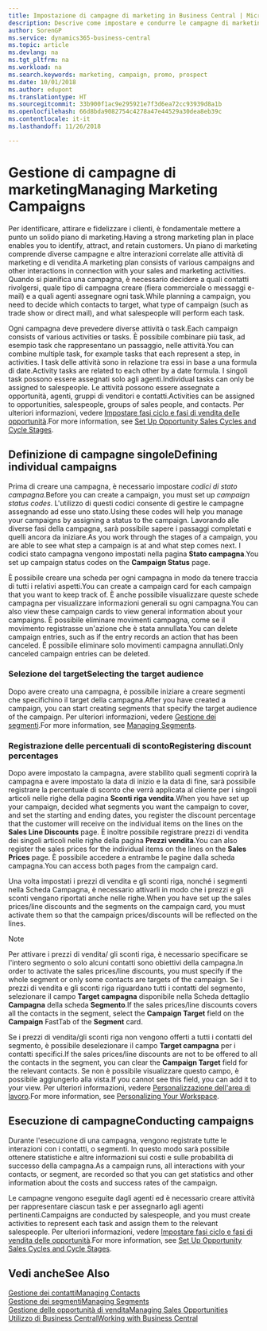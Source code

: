 ```yaml
---
title: Impostazione di campagne di marketing in Business Central | Microsoft Docs
description: Descrive come impostare e condurre le campagne di marketing in Business Central per identificare e coinvolgere prospect e fidelizzare i clienti.
author: SorenGP
ms.service: dynamics365-business-central
ms.topic: article
ms.devlang: na
ms.tgt_pltfrm: na
ms.workload: na
ms.search.keywords: marketing, campaign, promo, prospect
ms.date: 10/01/2018
ms.author: edupont
ms.translationtype: HT
ms.sourcegitcommit: 33b900f1ac9e295921e7f3d6ea72cc93939d8a1b
ms.openlocfilehash: 66d8bda9082754c4278a47e44529a30dea8eb39c
ms.contentlocale: it-it
ms.lasthandoff: 11/26/2018

---
```

# <a name="managing-marketing-campaigns"></a><span data-ttu-id="40b56-103">Gestione di campagne di marketing</span><span class="sxs-lookup"><span data-stu-id="40b56-103">Managing Marketing Campaigns</span></span>
<span data-ttu-id="40b56-104">Per identificare, attirare e fidelizzare i clienti, è fondamentale mettere a punto un solido piano di marketing.</span><span class="sxs-lookup"><span data-stu-id="40b56-104">Having a strong marketing plan in place enables you to identify, attract, and retain customers.</span></span> <span data-ttu-id="40b56-105">Un piano di marketing comprende diverse campagne e altre interazioni correlate alle attività di marketing e di vendita.</span><span class="sxs-lookup"><span data-stu-id="40b56-105">A marketing plan consists of various campaigns and other interactions in connection with your sales and marketing activities.</span></span> <span data-ttu-id="40b56-106">Quando si pianifica una campagna, è necessario decidere a quali contatti rivolgersi, quale tipo di campagna creare (fiera commerciale o messaggi e-mail) e a quali agenti assegnare ogni task.</span><span class="sxs-lookup"><span data-stu-id="40b56-106">While planning a campaign, you need to decide which contacts to target, what type of campaign (such as trade show or direct mail), and what salespeople will perform each task.</span></span>

<span data-ttu-id="40b56-107">Ogni campagna deve prevedere diverse attività o task.</span><span class="sxs-lookup"><span data-stu-id="40b56-107">Each campaign consists of various activities or tasks.</span></span> <span data-ttu-id="40b56-108">È possibile combinare più task, ad esempio task che rappresentano un passaggio, nelle attività.</span><span class="sxs-lookup"><span data-stu-id="40b56-108">You can combine multiple task, for example tasks that each represent a step, in activities.</span></span> <span data-ttu-id="40b56-109">I task delle attività sono in relazione tra essi in base a una formula di date.</span><span class="sxs-lookup"><span data-stu-id="40b56-109">Activity tasks are related to each other by a date formula.</span></span> <span data-ttu-id="40b56-110">I singoli task possono essere assegnati solo agli agenti.</span><span class="sxs-lookup"><span data-stu-id="40b56-110">Individual tasks can only be assigned to salespeople.</span></span> <span data-ttu-id="40b56-111">Le attività possono essere assegnate a opportunità, agenti, gruppi di venditori e contatti.</span><span class="sxs-lookup"><span data-stu-id="40b56-111">Activities can be assigned to opportunities, salespeople, groups of sales people, and contacts.</span></span> <span data-ttu-id="40b56-112">Per ulteriori informazioni, vedere [Impostare fasi ciclo e fasi di vendita delle opportunità](marketing-how-setup-opportunity-sales-cycles-stages.md).</span><span class="sxs-lookup"><span data-stu-id="40b56-112">For more information, see [Set Up Opportunity Sales Cycles and Cycle Stages](marketing-how-setup-opportunity-sales-cycles-stages.md).</span></span>

## <a name="defining-individual-campaigns"></a><span data-ttu-id="40b56-113">Definizione di campagne singole</span><span class="sxs-lookup"><span data-stu-id="40b56-113">Defining individual campaigns</span></span>
<span data-ttu-id="40b56-114">Prima di creare una campagna, è necessario impostare *codici di stato campagna*.</span><span class="sxs-lookup"><span data-stu-id="40b56-114">Before you can create a campaign, you must set up *campaign status codes*.</span></span> <span data-ttu-id="40b56-115">L'utilizzo di questi codici consente di gestire le campagne assegnando ad esse uno stato.</span><span class="sxs-lookup"><span data-stu-id="40b56-115">Using these codes will help you manage your campaigns by assigning a status to the campaign.</span></span> <span data-ttu-id="40b56-116">Lavorando alle diverse fasi della campagna, sarà possibile sapere i passaggi completati e quelli ancora da iniziare.</span><span class="sxs-lookup"><span data-stu-id="40b56-116">As you work through the stages of a campaign, you are able to see what step a campaign is at and what step comes next.</span></span> <span data-ttu-id="40b56-117">I codici stato campagna vengono impostati nella pagina **Stato campagna**.</span><span class="sxs-lookup"><span data-stu-id="40b56-117">You set up campaign status codes on the **Campaign Status** page.</span></span>

<span data-ttu-id="40b56-118">È possibile creare una scheda per ogni campagna in modo da tenere traccia di tutti i relativi aspetti.</span><span class="sxs-lookup"><span data-stu-id="40b56-118">You can create a campaign card for each campaign that you want to keep track of.</span></span> <span data-ttu-id="40b56-119">È anche possibile visualizzare queste schede campagna per visualizzare informazioni generali su ogni campagna.</span><span class="sxs-lookup"><span data-stu-id="40b56-119">You can also view these campaign cards to view general information about your campaigns.</span></span>
<span data-ttu-id="40b56-120">È possibile eliminare movimenti campagna, come se il movimento registrasse un'azione che è stata annullata.</span><span class="sxs-lookup"><span data-stu-id="40b56-120">You can delete campaign entries, such as if the entry records an action that has been canceled.</span></span> <span data-ttu-id="40b56-121">È possibile eliminare solo movimenti campagna annullati.</span><span class="sxs-lookup"><span data-stu-id="40b56-121">Only canceled campaign entries can be deleted.</span></span>

### <a name="selecting-the-target-audience"></a><span data-ttu-id="40b56-122">Selezione del target</span><span class="sxs-lookup"><span data-stu-id="40b56-122">Selecting the target audience</span></span>
<span data-ttu-id="40b56-123">Dopo avere creato una campagna, è possibile iniziare a creare segmenti che specifichino il target della campagna.</span><span class="sxs-lookup"><span data-stu-id="40b56-123">After you have created a campaign, you can start creating segments that specify the target audience of the campaign.</span></span> <span data-ttu-id="40b56-124">Per ulteriori informazioni, vedere [Gestione dei segmenti](marketing-segments.md).</span><span class="sxs-lookup"><span data-stu-id="40b56-124">For more information, see [Managing Segments](marketing-segments.md).</span></span>

### <a name="registering-discount-percentages"></a><span data-ttu-id="40b56-125">Registrazione delle percentuali di sconto</span><span class="sxs-lookup"><span data-stu-id="40b56-125">Registering discount percentages</span></span>
<span data-ttu-id="40b56-126">Dopo avere impostato la campagna, avere stabilito quali segmenti coprirà la campagna e avere impostato la data di inizio e la data di fine, sarà possibile registrare la percentuale di sconto che verrà applicata al cliente per i singoli articoli nelle righe della pagina **Sconti riga vendita**.</span><span class="sxs-lookup"><span data-stu-id="40b56-126">When you have set up your campaign, decided what segments you want the campaign to cover, and set the starting and ending dates, you register the discount percentage that the customer will receive on the individual items on the lines on the **Sales Line Discounts** page.</span></span> <span data-ttu-id="40b56-127">È inoltre possibile registrare prezzi di vendita dei singoli articoli nelle righe della pagina **Prezzi vendita**.</span><span class="sxs-lookup"><span data-stu-id="40b56-127">You can also register the sales prices for the individual items on the lines on the **Sales Prices** page.</span></span> <span data-ttu-id="40b56-128">È possibile accedere a entrambe le pagine dalla scheda campagna.</span><span class="sxs-lookup"><span data-stu-id="40b56-128">You can access both pages from the campaign card.</span></span>

 <span data-ttu-id="40b56-129">Una volta impostati i prezzi di vendita e gli sconti riga, nonché i segmenti nella Scheda Campagna, è necessario attivarli in modo che i prezzi e gli sconti vengano riportati anche nelle righe.</span><span class="sxs-lookup"><span data-stu-id="40b56-129">When you have set up the sales prices/line discounts and the segments on the campaign card, you must activate them so that the campaign prices/discounts will be reflected on the lines.</span></span>

> [!NOTE]  
>   <span data-ttu-id="40b56-130">Per attivare i prezzi di vendita/ gli sconti riga, è necessario specificare se l'intero segmento o solo alcuni contatti sono obiettivi della campagna.</span><span class="sxs-lookup"><span data-stu-id="40b56-130">In order to activate the sales prices/line discounts, you must specify if the whole segment or only some contacts are targets of the campaign.</span></span> <span data-ttu-id="40b56-131">Se i prezzi di vendita e gli sconti riga riguardano tutti i contatti del segmento, selezionare il campo **Target campagna** disponibile nella Scheda dettaglio **Campagna** della scheda **Segmento**.</span><span class="sxs-lookup"><span data-stu-id="40b56-131">If the sales prices/line discounts covers all the contacts in the segment, select the **Campaign Target** field on the **Campaign** FastTab of the **Segment** card.</span></span>

<span data-ttu-id="40b56-132">Se i prezzi di vendita/gli sconti riga non vengono offerti a tutti i contatti del segmento, è possibile deselezionare il campo **Target campagna** per i contatti specifici.</span><span class="sxs-lookup"><span data-stu-id="40b56-132">If the sales prices/line discounts are not to be offered to all the contacts in the segment, you can clear the **Campaign Target** field for the relevant contacts.</span></span> <span data-ttu-id="40b56-133">Se non è possibile visualizzare questo campo, è possibile aggiungerlo alla vista.</span><span class="sxs-lookup"><span data-stu-id="40b56-133">If you cannot see this field, you can add it to your view.</span></span> <span data-ttu-id="40b56-134">Per ulteriori informazioni, vedere [Personalizzazione dell'area di lavoro](ui-personalization-user.md).</span><span class="sxs-lookup"><span data-stu-id="40b56-134">For more information, see [Personalizing Your Workspace](ui-personalization-user.md).</span></span>

## <a name="conducting-campaigns"></a><span data-ttu-id="40b56-135">Esecuzione di campagne</span><span class="sxs-lookup"><span data-stu-id="40b56-135">Conducting campaigns</span></span>
<span data-ttu-id="40b56-136">Durante l'esecuzione di una campagna, vengono registrate tutte le interazioni con i contatti, o segmenti. In questo modo sarà possibile ottenere statistiche e altre informazioni sui costi e sulle probabilità di successo della campagna.</span><span class="sxs-lookup"><span data-stu-id="40b56-136">As a campaign runs, all interactions with your contacts, or segment, are recorded so that you can get statistics and other information about the costs and success rates of the campaign.</span></span>

<span data-ttu-id="40b56-137">Le campagne vengono eseguite dagli agenti ed è necessario creare attività per rappresentare ciascun task e per assegnarlo agli agenti pertinenti.</span><span class="sxs-lookup"><span data-stu-id="40b56-137">Campaigns are conducted by salespeople, and you must create activities to represent each task and assign them to the relevant salespeople.</span></span> <span data-ttu-id="40b56-138">Per ulteriori informazioni, vedere [Impostare fasi ciclo e fasi di vendita delle opportunità](marketing-how-setup-opportunity-sales-cycles-stages.md).</span><span class="sxs-lookup"><span data-stu-id="40b56-138">For more information, see [Set Up Opportunity Sales Cycles and Cycle Stages](marketing-how-setup-opportunity-sales-cycles-stages.md).</span></span>

## <a name="see-also"></a><span data-ttu-id="40b56-139">Vedi anche</span><span class="sxs-lookup"><span data-stu-id="40b56-139">See Also</span></span>
[<span data-ttu-id="40b56-140">Gestione dei contatti</span><span class="sxs-lookup"><span data-stu-id="40b56-140">Managing Contacts</span></span>](marketing-contacts.md)  
[<span data-ttu-id="40b56-141">Gestione dei segmenti</span><span class="sxs-lookup"><span data-stu-id="40b56-141">Managing Segments</span></span>](marketing-segments.md)  
[<span data-ttu-id="40b56-142">Gestione delle opportunità di vendita</span><span class="sxs-lookup"><span data-stu-id="40b56-142">Managing Sales Opportunities</span></span>](marketing-manage-sales-opportunities.md)  
[<span data-ttu-id="40b56-143">Utilizzo di Business Central</span><span class="sxs-lookup"><span data-stu-id="40b56-143">Working with Business Central</span></span>](ui-work-product.md)  

